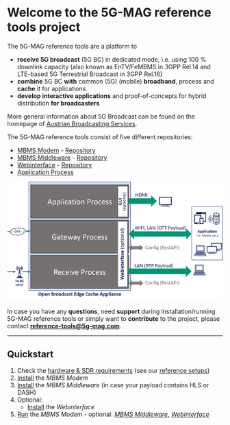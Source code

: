 # Welcome to the 5G-MAG reference tools project<a name="to-the-top"></a>

The 5G-MAG reference tools are a platform to

* **receive 5G broadcast** (5G BC) in dedicated mode, i.e. using 100 % downlink capacity (also known as EnTV/FeMBMS in 3GPP Rel.14 and LTE-based 5G Terrestrial Broadcast in 3GPP Rel.16)
* **combine** 5G BC **with** common (5G) (mobile) **broadband**, process and **cache** it for applications
* **develop interactive applications** and proof-of-concepts for hybrid distribution **for broadcasters**

More general information about 5G Broadcast can be found on the homepage of <a href="https://www.ors.at/en/5g-broadcast/" target="_blank">Austrian Broadcasting Services</a>.

The 5G-MAG reference tools consist of five different repositories:
* [MBMS Modem](mbms-modem) - [Repository](https://github.com/5G-MAG/rt-mbms-modem) 
* [MBMS Middleware](mbms-middleware) - [Repository](https://github.com/5G-MAG/rt-mbms-mw)
* [Webinterface](Webinterface) - [Repository](https://github.com/5G-MAG/rt-wui)
* [Application Process](Application-Process)

<img src="https://github.com/5G-MAG/Documentation-and-Architecture/blob/main/media/wiki/concept.png">


In case you have any **questions**, need **support** during installation/running 5G-MAG reference tools or simply want to **contribute** to the project, please contact **[reference-tools@5g-mag.com](mailto:reference-tools@5g-mag.com)**.

***
## Quickstart
1. Check the [hardware & SDR requirements](Hardware-Requirements) (see our [reference setups](Hardware-Requirements#reference-setups))
2. [Install](mbms-modem#installation) the *MBMS Modem*
3. [Install](mbms-middleware#installation) the *MBMS Middleware* (in case your payload contains HLS or DASH)
3. Optional: 
   * [Install](Webinterface#installation) the *Webinterface* 
4. [Run](mbms-modem#run-the-mbms-modem) the *MBMS Modem* - optional: [*MBMS Middleware*](mbms-middleware#run-the-mbms-middleware), [*Webinterface*](Webinterface#run-the-webinterface)


